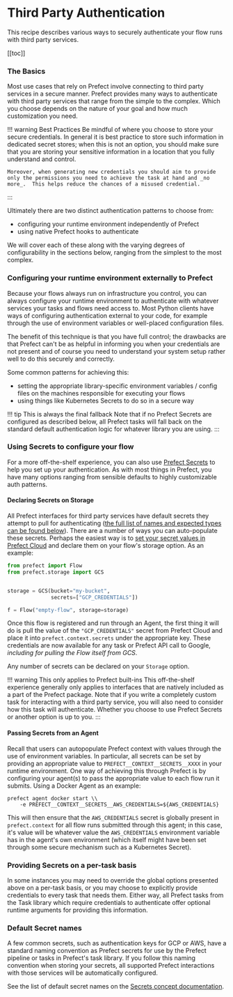 # Third Party Authentication

This recipe describes various ways to securely authenticate your flow runs with third party services.

[[toc]]

### The Basics 

Most use cases that rely on Prefect involve connecting to third party services in a secure manner.  Prefect provides many ways to authenticate with third party services that range from the simple to the complex.  Which you choose depends on the nature of your goal and how much customization you need.  

!!! warning Best Practices
    Be mindful of where you choose to store your secure credentials.  In general it is best practice to store such information in dedicated secret stores; when this is not an option, you should make sure that you are storing your sensitive information in a location that you fully understand and control.  

    Moreover, when generating new credentials you should aim to provide only the permissions you need to achieve the task at hand and _no more_.  This helps reduce the chances of a misused credential.
:::

Ultimately there are two distinct authentication patterns to choose from:

- configuring your runtime environment independently of Prefect
- using native Prefect hooks to authenticate

We will cover each of these along with the varying degrees of configurability in the sections below, ranging from the simplest to the most complex.

### Configuring your runtime environment externally to Prefect

Because your flows always run on infrastructure you control, you can always configure your runtime environment to authenticate with whatever services your tasks and flows need access to.  Most Python clients have ways of configuring authentication external to your code, for example through the use of environment variables or well-placed configuration files. 

The benefit of this technique is that you have full control; the drawbacks are that Prefect can't be as helpful in informing you when your credentials are not present and of course you need to understand your system setup rather well to do this securely and correctly.

Some common patterns for achieving this:
- setting the appropriate library-specific environment variables / config files on the machines responsible for executing your flows
- using things like Kubernetes Secrets to do so in a secure way

!!! tip This is always the final fallback
    Note that if no Prefect Secrets are configured as described below, all Prefect tasks will fall back on the standard default authentication logic for whatever library you are using. 
:::

### Using Secrets to configure your flow

For a more off-the-shelf experience, you can also use [Prefect Secrets](../concepts/secrets.html) to help you set up your authentication.  As with most things in Prefect, you have many options ranging from sensible defaults to highly customizable auth patterns.

#### Declaring Secrets on Storage <Badge text="Cloud"/>

All Prefect interfaces for third party services have default secrets they attempt to pull for authenticating ([the full list of names and expected types can be found below](#list-of-default-secret-names)).  There are a number of ways you can auto-populate these secrets.  Perhaps the easiest way is to [set your secret values in Prefect Cloud](../concepts/secrets.html#setting-a-secret) and declare them on your flow's storage option.  As an example:

```python
from prefect import Flow
from prefect.storage import GCS


storage = GCS(bucket="my-bucket", 
              secrets=["GCP_CREDENTIALS"])

f = Flow("empty-flow", storage=storage)
```

Once this flow is registered and run through an Agent, the first thing it will do is pull the value of the `"GCP_CREDENTIALS"` secret from Prefect Cloud and place it into `prefect.context.secrets` under the appropriate key.  These credentials are now available for any task or Prefect API call to Google, _including for pulling the Flow itself from GCS_.

Any number of secrets can be declared on your `Storage` option.

!!! warning This only applies to Prefect built-ins
    This off-the-shelf experience generally only applies to interfaces that are natively included as a part of the Prefect package. Note that if you write a completely custom task for interacting with a third party service, you will also need to consider how this task will authenticate.  Whether you choose to use Prefect Secrets or another option is up to you.
:::

#### Passing Secrets from an Agent

Recall that users can autopopulate Prefect context with values through the use of environment variables.  In particular, all secrets can be set by providing an appropriate value to `PREFECT__CONTEXT__SECRETS__XXXX` in your runtime environment.  One way of achieving this through Prefect is by configuring your agent(s) to pass the appropriate value to each flow run it submits.  Using a Docker Agent as an example:

```
prefect agent docker start \\
    -e PREFECT__CONTEXT__SECRETS__AWS_CREDENTIALS=${AWS_CREDENTIALS}
```

This will then ensure that the `AWS_CREDENTIALS` secret is globally present in `prefect.context` for all flow runs submitted through this agent; in this case, it's value will be whatever value the `AWS_CREDENTIALS` environment variable has in the agent's own environment (which itself might have been set through some secure mechanism such as a Kubernetes Secret).

### Providing Secrets on a per-task basis

In some instances you may need to override the global options presented above on a per-task basis, or you may choose to explicitly provide credentials to every task that needs them.  Either way, all Prefect tasks from the Task library which require credentials to authenticate offer optional runtime arguments for providing this information.


### Default Secret names

A few common secrets, such as authentication keys for GCP or AWS, have a standard naming convention as Prefect secrets for use by the Prefect pipeline or tasks in Prefect's task library. If you follow this naming convention when storing your secrets, all supported Prefect interactions with those services will be automatically configured.

See the list of default secret names on the [Secrets concept documentation](../../core/concepts/secrets.md#default-secrets).
